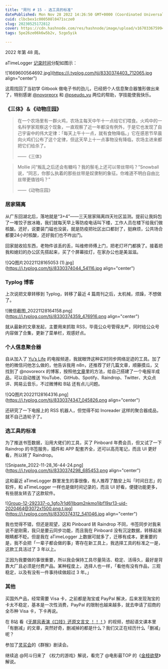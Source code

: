 ```yaml
---
title: "周刊 # 15 - 选工具的标准"
datePublished: Mon Nov 28 2022 14:26:50 GMT+0000 (Coordinated Universal Time)
cuid: clbcbex1c000508l0471scze0
slug: 20230525172812
cover: https://cdn.hashnode.com/res/hashnode/image/upload/v1670336759941/XB7MFH3oQ.jpg
tags: 5pe26ze06k6w5b2v, 5zgo5yik

---
```


2022 年第 48 周。

aTimeLogger [记录时间](https://mp.weixin.qq.com/s/iufaGiryP9kOomakbNpdOg)分配如图示：

![1669600564692.jpg](https://i.typlog.com/tjj/8330374403_712065.jpg align="center")

这周找回了当初学 Gitbook 做电子书的劲儿，已经把个人信息聚合器雏形做出来了，特别感谢 [@novoreorx](https://reorx.com/) 和 [@pseudo\_yu](https://www.pseudoyu.com/zh/) 两位的帮助，学技能使我快乐。

### 《三体》＆《动物庄园》

> 在一个农场里有一群火鸡，农场主每天中午十一点给它们喂食。火鸡中的一名科学家观察这个现象，一直观察了近一年都没有例外，于是它也发现了自己宇宙中的伟大定律：「每天上午十一点，就有食物降临。」它在感恩节早晨向火鸡们公布了这个定律，但这天早上十一点事物没有降临，农场主进来都把它们给杀了。
> 
> ——《三体》

> Mollie 问“叛乱之后还会有糖吗？我的鬃毛上还可以带丝带吗？”Snowball 说，“同志，你那么执着的那些丝带是奴隶制的象征。你难道不明白自由比丝带更值钱吗？”
> 
> ——《动物庄园》

### 居家隔离

从广东回湖北后，落地就是“3+4”——三天居家隔离四天社区监测。提前让我妈包了一堆饺子放冰箱，我们就每天早上等防疫电话叫下楼，工作人员在楼下给我们做核酸。还好，说要装门磁也没装，就是防疫把社区出口都封了，挺麻烦，公共场合都要24小时核酸，还好我们也不咋出门。

回家就收拾东西，老物件该丢的丢，叫维修师傅上门，把老灯坏门都换了。接着把我和媳妇的办公区先搭起来，买了个屏幕挂灯，在家办公也是美滋滋。

![QQ图片20221128165053 (1).jpg](https://i.typlog.com/tjj/8330374044_54116.jpg align="center")

### Typlog 博客

上次说把文章转移到 Typlog，转移了最近 4 篇周刊之后，太机械，烦躁，不想做了。

![微信截图_20221128164158.png](https://i.typlog.com/tjj/8330374359_476916.png align="center")

就从最新的文章发起，主要用来抓取 RSS，毕竟公众号管得太严，同时给公众号内容做了合集，更新了菜单栏，观感好点。

### 个人信息聚合器

自从加入了 [Yu’s Life](https://t.me/pseudoyulife) 的电报频道，我就眼馋这种实时同步网络足迹的工具。加了他的微信问他怎么做的，他告诉我用 n8n，还推荐了好几篇文章，顺藤摸瓜，又找到了 @novoreorx 的博客，按照他[文章](https://reorx.com/blog/sharing-my-footprints-automation/)里的方法，给自己搭建了一个电报半成品，可以自动推送 YouTube、GitHub、Spotify、Raindrop、Twitter、大众点评、网易云音乐，不过微博和 B站 还有点儿问题。

![QQ图片20221128164316.png](https://i.typlog.com/tjj/8330374347_045826.png align="center")

还研究了一下电报上的 RSS 机器人，但觉得不如 Inoreader 这样的聚合器成品，就不自己造轮子了。

### 选工具的标准

为了推送书签数据，沿用大佬们的工具，买了 Pinboard 年费会员，但又试了一下 Raindrop 的书签服务，插件和 APP 配套齐全，还可以高亮笔记，而且 UI 更好看，所以转了 Raindrop。

![Snipaste_2022-11-28_16-44-24.png](https://i.typlog.com/tjj/8330374298_685453.png align="center")

这和最近 aTimeLogger 群里发生的事很像，有人推荐了酷安上叫「时间日志」的软件，和 aTimeLogger 一样也是做时间记录的，而且 UI 好看，便捷功能更多，有些朋友转去了这款软件。

![Group-12-292337-o_1gfo7r1d61lbqm2nkmo1ibf19sr13-uid-2020464@3072x1500.png.t.jpg](https://i.typlog.com/tjj/8330374312_541046.jpg align="center")

我也觉得不错，但还是观望，这和 Pinboard 转 Raindrop 不同，书签同步对我来说不是刚需，我只是要云同步功能，而且我在 Pinboard 没有沉淀数据，转移起来眼睛都不眨。但是我在 aTimeLogger 上数据可就多了，迁移有成本，更重要的是，我不会把「一辈子都会做的事」寄存在新工具上，我选择工具的标准之一是，这款工具活过了 3 年以上。

正因为我要做的事很重要，所以我会保持工具尽量简洁、稳定、活得久，最好是背靠大厂且必须是付费产品。某种程度上，选择人也一样，「看他有没有作品，三观稳定，以及有没有一件事持续做超过 3 年。」

### 其他

买国外产品，经常需要 Visa 卡，之前都是淘宝或 PayPal 解决，后来发现淘宝的卡太不稳定，基本是一次性消费，PayPal 的限制也越来越多，就去申请了招商的全币种 Visa 卡，下卡再说。

在 B站 看《[无屏风表演《口技》还原文言文 ！！！](https://www.bilibili.com/video/BV1JD4y1e7Q4)》的视频，想起语文课本里「有删减」的文章，突然好奇，删减掉的都是什么？我们又正在经历什么「删减」呢？

参加了[灵买会](https://club.q24.io/)的《群猴》剧读会。

继续追 @阿斗归来了 《权力的游戏》解说，看完了 @电影最TOP 的《[金枝欲孽](https://space.bilibili.com/17819768/channel/collectiondetail?sid=856595)》解说。